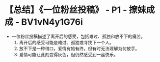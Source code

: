 # 【总结】《一位粉丝投稿》 - P1 - 撩妹成成 - BV1vN4y1G76i

-   一位粉丝投稿描述了离开后的感受，包括难过、孤独和放不下的痛苦。
    1.  离开后的感受可能是难过、孤独或寻找下一个人。
    2.  放不下是一种借口，爱情有始有终，但有时无法理解为何放手。
    3.  爱情可能让此刻变得灰色，但仍然感受到一丝快乐。
